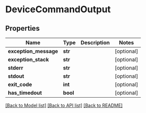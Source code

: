 # DeviceCommandOutput

## Properties
Name | Type | Description | Notes
------------ | ------------- | ------------- | -------------
**exception_message** | **str** |  | [optional] 
**exception_stack** | **str** |  | [optional] 
**stderr** | **str** |  | [optional] 
**stdout** | **str** |  | [optional] 
**exit_code** | **int** |  | [optional] 
**has_timedout** | **bool** |  | [optional] 

[[Back to Model list]](../README.md#documentation-for-models) [[Back to API list]](../README.md#documentation-for-api-endpoints) [[Back to README]](../README.md)



